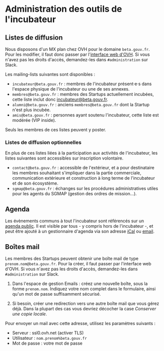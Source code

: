 Administration des outils de l'incubateur
=========================================

Listes de diffusion
-------------------

Nous disposons d'un MX plan chez OVH pour le domaine `beta.gouv.fr`. Pour les modifier, il faut donc passer par l'[interface web d'OVH](https://www.ovh.com/fr/g1596.mail_mutualise_guide_dutilisation_mailing-list). Si vous n'avez pas les droits d'accès, demandez-les dans `#administration` sur Slack.

Les mailing-lists suivantes sont disponibles :

- `incubateur@beta.gouv.fr` : membres de l'incubateur présent·e·s dans l'espace physique de l'incubateur ou une de ses annexes.
- `membres@beta.gouv.fr` : membres des Startups actuellement incubées, cette liste inclut donc incubateur@beta.gouv.fr.
- `alumni@beta.gouv.fr` : anciens `membres@beta.gouv.fr` dont la Startup n'est plus incubée.
- `amis@beta.gouv.fr` : personnes ayant soutenu l'incubateur, cette liste est modérée (VIP inside).

Seuls les membres de ces listes peuvent y poster.


### Listes de diffusion optionnelles

En plus de ces listes liées à la participation aux activités de l'incubateur, les listes suivantes sont accessibles sur inscription volontaire.

- `contact@beta.gouv.fr` : accessible de l'extérieur, et a pour destinataire les membres souhaitant s'impliquer dans la partie commerciale, communication extérieure et construction à long terme de l'incubateur et de son écosystème.
- `sgmap@beta.gouv.fr` : échanges sur les procédures administratives utiles pour les agents du SGMAP (gestion des ordres de mission…).

Agenda
-------------------

Les évènements communs à tout l'incubateur sont référencés sur un [agenda public](https://calendar.google.com/calendar/embed?src=0ieonqap1r5jeal5ugeuhoovlg%40group.calendar.google.com&ctz=Europe/Paris). Il est visible par tous - y compris hors de l'incubateur -, et peut être ajouté à un gestionnaire d'agenda via son adresse [iCal](https://calendar.google.com/calendar/ical/0ieonqap1r5jeal5ugeuhoovlg%40group.calendar.google.com/public/basic.ics) ou [email](0ieonqap1r5jeal5ugeuhoovlg@group.calendar.google.com).

Boîtes mail
-------------------

Les membres des Startups peuvent obtenir une boîte mail de type `prenom.nom@beta.gouv.fr`. Pour la créer, il faut passer par l'interface web d'OVH. Si vous n'avez pas les droits d'accès, demandez-les dans `#administration` sur Slack.

1) Dans l'espace de gestion Emails : créez une nouvelle boîte, sous la forme `prenom.nom`. Indiquez votre nom complet dans le formulaire, ainsi qu'un mot de passe suffisamment sécurisé.

2) Si besoin, créer une redirection vers une autre boîte mail que vous gérez déjà. Dans la plupart des cas vous devriez décocher la case _Conserver une copie locale_.

Pour envoyer un mail avec cette adresse, utilisez les paramètres suivants :
- Serveur : ssl0.ovh.net (activer TLS)
- Utilisateur : `nom.prenom%beta.gouv.fr`
- Mot de passe : votre mot de passe
